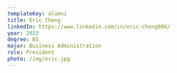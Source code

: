 ```yaml
---
templateKey: alumni
title: Eric Cheng
linkedIn: https://www.linkedin.com/in/eric-cheng986/
year: 2022
degree: BS
major: Business Administration
role: President
photo: /img/eric.jpg
---
```

